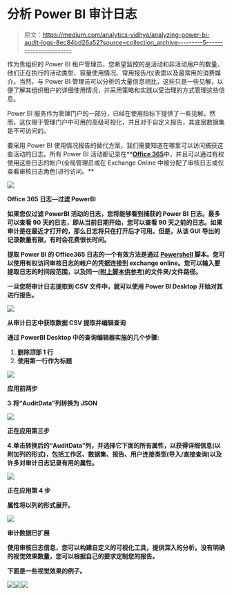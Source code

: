 # 分析 Power BI 审计日志

> 原文：<https://medium.com/analytics-vidhya/analyzing-power-bi-audit-logs-8ec84bd26a52?source=collection_archive---------5----------------------->

作为贵组织的 Power BI 租户管理员，您希望监控的是活动和非活动用户的数量、他们正在执行的活动类型、容量使用情况、常用报告/仪表盘以及最常用的消费媒介。当然，与 Power BI 管理员可以分析的大量信息相比，这些只是一些见解，以便了解其组织租户的详细使用情况，并采用策略和实践以受治理的方式管理这些信息。

Power BI 服务作为管理门户的一部分，已经在使用指标下提供了一些见解。然而，这仅限于管理门户中可用的高级可视化，并且对于自定义报告，其底层数据集是不可访问的。

要采用 Power BI 使用情况报告的替代方案，我们需要知道在哪里可以访问捕获这些活动的日志。所有 Power BI 活动都记录在**[**Office 365**](https://protection.office.com/unifiedauditlog)中，并且可以通过有权使用这些日志的帐户(全局管理员或在 Exchange Online 中被分配了审核日志或仅查看审核日志角色)进行访问。**

**![](img/aa7eaba180f8effae8cf633efd09342a.png)**

**Office 365 日志—过滤 PowerBI**

**如果您仅过滤 PowerBI 活动的日志，您将能够看到捕获的 Power BI 日志。最多可以查看 90 天的日志，即从当前日期开始，您可以查看 90 天之前的日志。如果审计是在最近才打开的，那么日志将只在打开后才可用。但是，从该 GUI 导出的记录数量有限，有时会花费很长时间。**

**提取 Power BI 的 Office365 日志的一个有效方法是通过 [**Powershell**](https://docs.microsoft.com/en-us/power-bi/service-admin-auditing#use-powershell-to-search-audit-logs) 脚本。您可以使用有权访问审核日志的帐户的凭据连接到 exchange online。您可以输入要提取日志的时间段范围，以及同一[(附上脚本供参考)](https://github.com/PrekshaPunwani/PowerBI-PowerShell/blob/master/ExtractPowerBIAuditLogs)的文件夹/文件路径。**

**一旦您将审计日志提取到 CSV 文件中，就可以使用 Power BI Desktop 开始对其进行报告。**

**![](img/9b500909e6e995ed77526e07c2c62a8f.png)**

**从审计日志中获取数据 CSV 提取并编辑查询**

**通过 PowerBI Desktop 中的查询编辑器实施的几个步骤:**

1.  **删除顶部 1 行**
2.  **使用第一行作为标题**

**![](img/4bbd9e624929a6fe5cdbea6a1a72b234.png)**

**应用前两步**

**3.将“AuditData”列转换为 JSON**

**![](img/21ffc7cfedcaafbdbb650aeec5d3c3b5.png)**

**正在应用第三步**

**4.单击转换后的“AuditData”列，并选择它下面的所有属性，以获得详细信息(以附加列的形式)，包括工作区、数据集、报告、用户连接类型(导入/直接查询)以及许多对审计日志记录有用的属性。**

**![](img/be37b4c0a729cef83e7dd03d3b411270.png)**

**正在应用第 4 步**

**属性将以列的形式展开。**

**![](img/5976bb587c00f588c404b67129bdc16c.png)**

**审计数据已扩展**

**使用审核日志信息，您可以构建自定义的可视化工具，提供深入的分析。没有明确的视觉效果数量，您可以根据自己的要求定制您的报告。**

**下面是一些视觉效果的例子。**

**![](img/ef552cdcc653eeeaf15f263eddab9b8b.png)****![](img/8e0aef61ba93303f7bcf45b37814221b.png)****![](img/641a6635fd199adc149e48d800d706dc.png)**